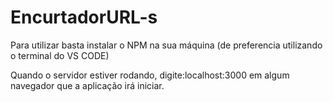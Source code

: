 # EncurtadorURL-s

Para utilizar basta instalar o NPM na sua máquina (de preferencia utilizando o terminal do VS CODE)

Quando o servidor estiver rodando, digite:localhost:3000 em algum navegador que a aplicação irá iniciar.
